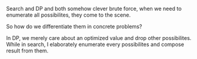 Search and DP and both somehow clever brute force, when we need to enumerate all possibilites, they come to the scene. 

So how do we differentiate them in concrete problems?

In DP, we merely care about an optimized value and drop other possibilites. While in search, I elaborately enumerate every possibilites and compose result from them.
